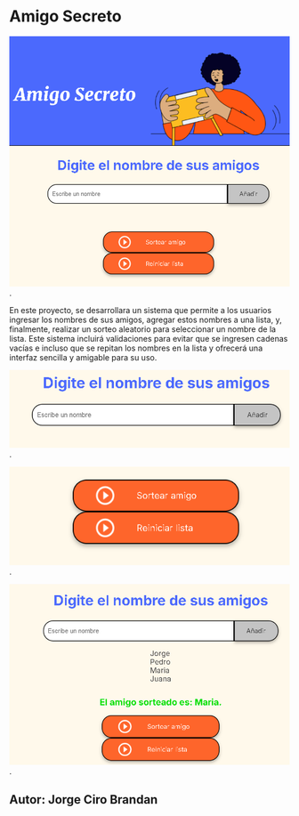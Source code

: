 <h1>Amigo Secreto</h1>

![Image Alt](https://github.com/jcbrandan31/mi-juego-amigo-secreto/blob/c591a1078fded99c13d319e1caf0249c0cac148b/Captura%20de%20pantalla%202025-02-24%20192708.png).


<P>En este proyecto, se desarrollara un sistema que permite a los usuarios ingresar los nombres de sus amigos, agregar estos nombres
  a una lista, y, finalmente, realizar un sorteo aleatorio para seleccionar un nombre de la lista. Este sistema incluirá validaciones
  para evitar que se ingresen cadenas vacías e incluso que se repitan los nombres en la lista y ofrecerá una interfaz sencilla y amigable para su uso.</P>

![Image Alt](https://github.com/jcbrandan31/mi-juego-amigo-secreto/blob/48761dd7bb61663ce6c3b8ec881312fdf347c106/Captura%20de%20pantalla%202025-02-24%20153117.png).

![Image Alt](https://github.com/jcbrandan31/mi-juego-amigo-secreto/blob/9f92c3646adf09c0679a2d0b3c36066551f07c09/Captura%20de%20pantalla%202025-02-24%20153441.png).

![Image Alt](https://github.com/jcbrandan31/mi-juego-amigo-secreto/blob/c9c812a04339de37e81c5a334d45ef50e92a3557/Captura%20de%20pantalla%202025-02-24%20153720.png).

  
<h2>Autor: Jorge Ciro Brandan</h2>
